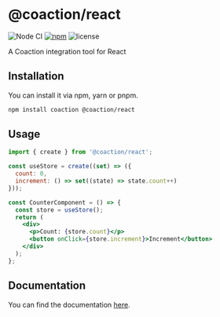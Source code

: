 # @coaction/react

![Node CI](https://github.com/unadlib/coaction/workflows/Node%20CI/badge.svg)
[![npm](https://img.shields.io/npm/v/@coaction/react.svg)](https://www.npmjs.com/package/@coaction/react)
![license](https://img.shields.io/npm/l/@coaction/react)

A Coaction integration tool for React

## Installation

You can install it via npm, yarn or pnpm.

```sh
npm install coaction @coaction/react
```

## Usage

```jsx
import { create } from '@coaction/react';

const useStore = create((set) => ({
  count: 0,
  increment: () => set((state) => state.count++)
}));

const CounterComponent = () => {
  const store = useStore();
  return (
    <div>
      <p>Count: {store.count}</p>
      <button onClick={store.increment}>Increment</button>
    </div>
  );
};
```

## Documentation

You can find the documentation [here](https://github.com/unadlib/coaction).
